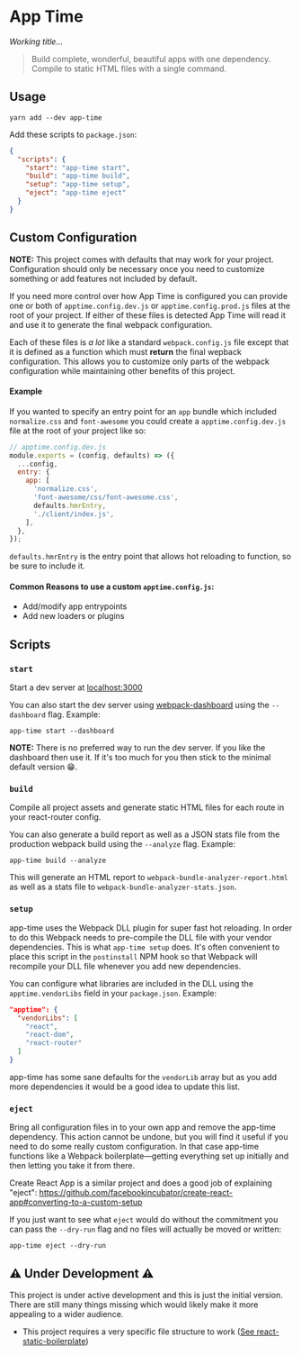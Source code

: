 # App Time

_Working title..._

> Build complete, wonderful, beautiful apps with one dependency. Compile to static HTML files with a single command.

## Usage

```
yarn add --dev app-time
```

Add these scripts to `package.json`:

```json
{
  "scripts": {
    "start": "app-time start",
    "build": "app-time build",
    "setup": "app-time setup",
    "eject": "app-time eject"
  }
}
```

## Custom Configuration

**NOTE:** This project comes with defaults that may work for your project. Configuration should only be necessary once you need to customize something or add features not included by default.

If you need more control over how App Time is configured you can provide one or both of `apptime.config.dev.js` or `apptime.config.prod.js` files at the root of your project. If either of these files is detected App Time will read it and use it to generate the final webpack configuration.

Each of these files is _a lot_ like a standard `webpack.config.js` file except that it is defined as a function which must **return** the final wepback configuration. This allows you to customize only parts of the webpack configuration while maintaining other benefits of this project.

#### Example

If you wanted to specify an entry point for an `app` bundle which included `normalize.css` and `font-awesome` you could create a `apptime.config.dev.js` file at the root of your project like so:

```js
// apptime.config.dev.js
module.exports = (config, defaults) => ({
  ...config,
  entry: {
    app: [
      'normalize.css',
      'font-awesome/css/font-awesome.css',
      defaults.hmrEntry,
      './client/index.js',
    ],
  },
});
```

`defaults.hmrEntry` is the entry point that allows hot reloading to function, so be sure to include it.

#### Common Reasons to use a custom `apptime.config.js`:

* Add/modify app entrypoints
* Add new loaders or plugins

## Scripts

### `start`

Start a dev server at [localhost:3000](http://localhost:3000)

You can also start the dev server using [webpack-dashboard](https://github.com/FormidableLabs/webpack-dashboard/) using the `--dashboard` flag. Example:

```
app-time start --dashboard
```

**NOTE:** There is no preferred way to run the dev server. If you like the dashboard then use it. If it's too much for you then stick to the minimal default version 😁.

### `build`

Compile all project assets and generate static HTML files for each route in your react-router config.

You can also generate a build report as well as a JSON stats file from the production webpack build using the `--analyze` flag. Example:

```
app-time build --analyze
```

This will generate an HTML report to `webpack-bundle-analyzer-report.html` as well as a stats file to `webpack-bundle-analyzer-stats.json`.

### `setup`

app-time uses the Webpack DLL plugin for super fast hot reloading. In order to do this Webpack needs to pre-compile the DLL file with your vendor dependencies. This is what `app-time setup` does. It's often convenient to place this script in the `postinstall` NPM hook so that Webpack will recompile your DLL file whenever you add new dependencies.

You can configure what libraries are included in the DLL using the `apptime.vendorLibs` field in your `package.json`. Example:

```json
"apptime": {
  "vendorLibs": [
    "react",
    "react-dom",
    "react-router"
  ]
}
```

app-time has some sane defaults for the `vendorLib` array but as you add more dependencies it would be a good idea to update this list.

### `eject`

Bring all configuration files in to your own app and remove the app-time dependency. This action cannot be undone, but you will find it useful if you need to do some really custom configuration. In that case app-time functions like a Webpack boilerplate—getting everything set up initially and then letting you take it from there.

Create React App is a similar project and does a good job of explaining "eject": https://github.com/facebookincubator/create-react-app#converting-to-a-custom-setup

If you just want to see what `eject` would do without the commitment you can pass the `--dry-run` flag and no files will actually be moved or written:

```
app-time eject --dry-run
```

## ⚠ Under Development ⚠

This project is under active development and this is just the initial version. There are still many things missing which would likely make it more appealing to a wider audience.

* This project requires a very specific file structure to work ([See react-static-boilerplate][rsb])

[rsb]: https://github.com/iansinnott/react-static-boilerplate
